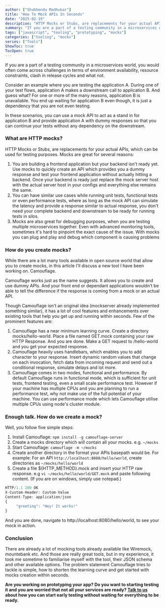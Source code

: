 ```yaml
---
author: ["Shubhendu Madhukar"]
title: "How To Mock APIs In Seconds"
date: "2025-02-19"
description: "HTTP Mocks or Stubs, are replacements for your actual APIs, which can be used for testing purposes. "
summary: "If you are a part of a testing community in a microservices world, you would often come across challenges in terms of environment availability, resource constraints, clash in release cycles and what not. In these scenarios, you can use a mock API to act as a stand in for application B and provide application A with dummy responses so that you can continue your tests without any dependency on the downstream."
tags: ["javascript", "tooling", "prototyping", "mocks"]
categories: ["tooling", "mocks"]
series: ["Tools"]
ShowToc: true
TocOpen: true
---
```


If you are a part of a testing community in a microservices world, you would often come across challenges in terms of environment availability, resource constraints, clash in release cycles and what not.

Consider an example where you are testing the application A. During one of your test flows, application A makes a downstream call to application B. And guess what? For one or more of the many reasons, application B is unavailable. You end up waiting for application B even though, it is just a dependency that you are not even testing.

In these scenarios, you can use a mock API to act as a stand in for application B and provide application A with dummy responses so that you can continue your tests without any dependency on the downstream.

### What are HTTP mocks?

HTTP Mocks or Stubs, are replacements for your actual APIs, which can be used for testing purposes. Mocks are great for several reasons:

1. You are building a frontend application but your backend isn't ready yet. Use mocks to quickly create an API which provides you a dummy response and test your frontend application without actually hitting a backend. Once your backend is ready just replace the mock server host with the actual server host in your configs and everything else remains the same.
2. You can have similar use cases while running unit tests, functional tests or even performance tests, where as long as the mock API can simulate the latency and provide a response similar to actual response, you don't need your complete backend and downstream to be ready for running tests in silos.
3. Mocks are also great for debugging purposes, when you are testing multiple microservices together. Even with advanced monitoring tools, sometimes it's hard to pinpoint the exact cause of the issue. With mocks you can plug and play and debug which component is causing problems

### How do you create mocks?

While there are a lot many tools available in open source world that allow you to create mocks, in this article I'll discuss a new tool I have been working on. Camouflage.

Camouflage works just as the name suggests. It allows you to create and use dummy APIs. And your front end or dependant applications wouldn't be able to tell the difference if the response is coming from a mock or an actual API.

Though Camouflage isn't an original idea (mockserver already implemented something similar), it has a lot of cool features and enhancements over existing tools that help you get up and running within seconds. Few of the prominent features are:

1. Camouflage has a near minimum learning curve. Create a directory mocks/hello-world. Place a file named GET.mock containing your raw HTTP Response. And you are done. Make a GET request to /hello-world and you get your expected response.
2. Camouflage heavily uses handlebars, which enables you to add character to your response. Insert dynamic random values that change on each invocation, fetch data from incoming request and send out a conditional response, simulate delays and lot more.
3. Camouflage comes in two modes, functional and performance. By default Camouflage runs in functional mode, which is sufficient for unit tests, frontend testing, even a small scale performance test. However if your machine has multiple CPUs and you are planning to run a performance test, why not make use of the full potential of your machine. You can use performance mode which lets Camouflage utilise multiple CPUs using node's cluster module.

### Enough talk. How do we create a mock?

Well, you follow five simple steps:

1. Install Camouflage: `npm install -g camouflage-server`
2. Create a mocks directory which will contain all your mocks. e.g. `~/mocks`
3. Start Camouflage: `camouflage -m ~/mocks`
4. Create another directory in the format your APIs basepath would be. For example: For an API `http://localhost:8080/hello/world`, create directories as `~/mocks/hello/world`
5. Create a file ${HTTP_METHOD}.mock and insert your HTTP raw response. e.g `vi ~/mocks/hello/world/GET.mock` and paste following content. (If you are on windows, simply use notepad.)

```javascript
HTTP/1.1 200 OK
X-Custom-Header: Custom-Value
Content-Type: application/json
{
     "greeting": "Hey! It works!"
}
```

And you are done, navigate to http://localhost:8080/hello/world, to see your mock in action.

### Conclusion

There are already a lot of mocking tools already available like Wiremock, mountebank etc. And those are really great tools, but in my experience, it took me sometime to familiarise myself with the tool, their JSON schema and other available options. The problem statement Camouflage tries to tackle is simple, how to shorten the learning curve and get started with mocks creation within seconds.

**Are you working on prototyping your app? Do you want to starting testing it and you are worried that not all your services are ready? [Talk to us](https://cal.com/utsuk-labs) about how you can start early testing without waiting for everything to be ready.**
